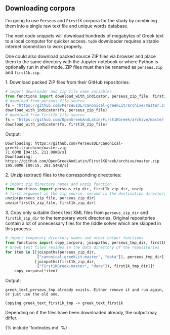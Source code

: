 ## Downloading corpora

I'm going to use `Perseus` and `First1K` corpora for the study by combining them
into a single raw text file and unique words database.

The next code snippets will download hundreds of megabytes of Greek text to a
local computer for quicker access. `tqdm` downloader requires a stable internet
connection to work properly.

One could also download packed source ZIP files via browser and place them to
the same directory with the Jupyter notebook or where Python is optionally run
in shell mode. ZIP files must then be renamed as `perseus.zip` and
`first1k.zip`.

1\. Download packed ZIP files from their GitHub repositories:

```python
# import downloader and zip file name variables
from functions import download_with_indicator, perseus_zip_file, first1k_zip_file
# download from perseus file source
fs = "https://github.com/PerseusDL/canonical-greekLit/archive/master.zip"
download_with_indicator(fs, perseus_zip_file)
# download from first1k file source
fs = "https://github.com/OpenGreekAndLatin/First1KGreek/archive/master.zip"
download_with_indicator(fs, first1k_zip_file)
```

Output:

```
Downloading: https://github.com/PerseusDL/canonical-greekLit/archive/master.zip
71.00MB [04:15, 211.08KB/s]
Downloading: https://github.com/OpenGreekAndLatin/First1KGreek/archive/master.zip
195.00MB [09:15, 201.54KB/s]
```

2\. Unzip (extract) files to the corresponding directories:

```python
# import zip directory names and unzip function
from functions import perseus_zip_dir, first1k_zip_dir, unzip
# first argument is the zip source, second is the destination directory
unzip(perseus_zip_file, perseus_zip_dir)
unzip(first1k_zip_file, first1k_zip_dir)
```

3\. Copy only suitable Greek text XML files from `perseus_zip_dir` and
`first1k_zip_dir` to the temporary work directories. Original repositories
contain a lot of unnecessary files for the riddle solver which are skipped in
this process.

```python
# import temporary directory names and other helper functions
from functions import copy_corpora, joinpaths, perseus_tmp_dir, first1k_tmp_dir
# Greek text files resides in the data directory of the repositories
for item in [[joinpaths(perseus_zip_dir,
              ["canonical-greekLit-master", "data"]), perseus_tmp_dir],
             [joinpaths(first1k_zip_dir,
              ["First1KGreek-master", "data"]), first1k_tmp_dir]]:
    copy_corpora(*item)
```

Output:

```
greek_text_perseus_tmp already exists. Either remove it and run again, or just use the old one.

Copying greek_text_first1k_tmp -> greek_text_first1k
```

Depending on if the files have been downloaded already, the output may differ.

{% include 'footnotes.md' %}
